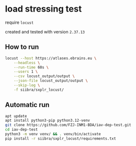 # load stressing test

require `locust`

created and tested with version `2.37.13`

## How to run

```sh
locust --host https://atlases.ebrains.eu \
    --headless \
    --run-time 60s \
    --users 1 \
    --csv locust_output/output \
    --json-file locust_output/output \
    --skip-log \
    -f siibra/sxplr_locust/
```

## Automatic run

```sh
apt update
apt install python3-pip python3.12-venv
git clone https://github.com/FZJ-INM1-BDA/iav-dep-test.git
cd iav-dep-test
python3 -m venv venv/ && . venv/bin/activate
pip install -r siibra/sxplr_locust/requirements.txt
```